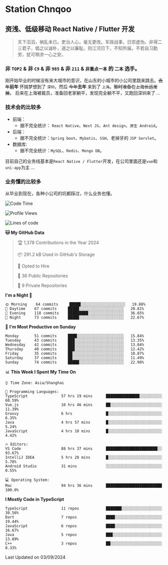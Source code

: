 # Station Chnqoo

## 资浅、低级移动 React Native / Flutter 开发

> 天下滔滔，祸乱未已。吏治人心，毫无更改。军政战事，日崇虚伪。非得二三君子，倡之以诚朴，道之以廉耻。则江河日下，不知所届。不若自习勤劳，犹可稍求一心之安。

### 非 `TOP2` & 非 `C9` & 非 `985` & 非 `211` & `非重点一本` 的 `二本` 选手。

刚开始毕业的时候没有来大城市的意识，在山东的小城市的小公司里跳来跳去。~~去年~~**前年** 怀揣梦想到了 `深圳`，然后 ~~今年~~**去年** 来到了 `上海`。~~暂时准备在上海长远发展~~。
后来在上海被裁员，准备回老家躺平，发现完全躺不平，又跑回深圳来了 ...

### 技术会的比较多

- 前端：
  - 据不完全统计： `React Native`、`Next JS`、`Ant design`、`原生 Android`。
- 后端：
  - 据不完全统计：`Spring boot`、`Mybatis`、`SSH`、老掉牙的 `JSP Servlet`。
- 数据库:
  - 据不完全统计：`MySQL`、`Redis`、`Mongo DB`。

目前自己的业务线基本是`React Native / Flutter`开发，在公司里面还是`vue`和`uni-app`为主 ...

### 业务懂的比较多

从毕业到现在，各种小公司的坑都踩过，什么业务也懂。

<!--START_SECTION:waka-->
![Code Time](http://img.shields.io/badge/Code%20Time-5%2C981%20hrs%207%20mins-blue)

![Profile Views](http://img.shields.io/badge/Profile%20Views-1-blue)

![Lines of code](https://img.shields.io/badge/From%20Hello%20World%20I%27ve%20Written-325%20Thousand%20lines%20of%20code-blue)

**🐱 My GitHub Data** 

> 🏆 1,378 Contributions in the Year 2024
 > 
> 📦 291.2 kB Used in GitHub's Storage 
 > 
> 💼 Opted to Hire
 > 
> 📜 36 Public Repositories 
 > 
> 🔑 9 Private Repositories  
 > 
**I'm a Night 🦉** 

```text
🌞 Morning    64 commits     █████░░░░░░░░░░░░░░░░░░░░   19.88% 
🌆 Daytime    67 commits     █████░░░░░░░░░░░░░░░░░░░░   20.81% 
🌃 Evening    118 commits    █████████░░░░░░░░░░░░░░░░   36.65% 
🌙 Night      73 commits     █████░░░░░░░░░░░░░░░░░░░░   22.67%

```
📅 **I'm Most Productive on Sunday** 

```text
Monday       51 commits     ████░░░░░░░░░░░░░░░░░░░░░   15.84% 
Tuesday      43 commits     ███░░░░░░░░░░░░░░░░░░░░░░   13.35% 
Wednesday    42 commits     ███░░░░░░░░░░░░░░░░░░░░░░   13.04% 
Thursday     40 commits     ███░░░░░░░░░░░░░░░░░░░░░░   12.42% 
Friday       35 commits     ██░░░░░░░░░░░░░░░░░░░░░░░   10.87% 
Saturday     37 commits     ██░░░░░░░░░░░░░░░░░░░░░░░   11.49% 
Sunday       74 commits     █████░░░░░░░░░░░░░░░░░░░░   22.98%

```


📊 **This Week I Spent My Time On** 

```text
⌚︎ Time Zone: Asia/Shanghai

💬 Programming Languages: 
TypeScript               57 hrs 19 mins      ███████████████░░░░░░░░░░   60.59% 
Vue.js                   10 hrs 46 mins      ██░░░░░░░░░░░░░░░░░░░░░░░   11.39% 
Groovy                   6 hrs               █░░░░░░░░░░░░░░░░░░░░░░░░   6.35% 
Java                     4 hrs 57 mins       █░░░░░░░░░░░░░░░░░░░░░░░░   5.24% 
JavaScript               4 hrs 10 mins       █░░░░░░░░░░░░░░░░░░░░░░░░   4.42%

🔥 Editors: 
VS Code                  88 hrs 37 mins      ███████████████████████░░   93.67% 
IntelliJ IDEA            5 hrs 28 mins       █░░░░░░░░░░░░░░░░░░░░░░░░   5.78% 
Android Studio           31 mins             ░░░░░░░░░░░░░░░░░░░░░░░░░   0.55%

💻 Operating System: 
Mac                      94 hrs 36 mins      █████████████████████████   100.0%

```

**I Mostly Code in TypeScript** 

```text
TypeScript               11 repos            ███████░░░░░░░░░░░░░░░░░░   30.56% 
Dart                     7 repos             ████░░░░░░░░░░░░░░░░░░░░░   19.44% 
JavaScript               6 repos             ████░░░░░░░░░░░░░░░░░░░░░   16.67% 
Java                     5 repos             ███░░░░░░░░░░░░░░░░░░░░░░   13.89% 
C++                      3 repos             ██░░░░░░░░░░░░░░░░░░░░░░░   8.33%

```



 Last Updated on 03/09/2024
<!--END_SECTION:waka-->

<!---
ChenqiaoStation/ChenqiaoStation is a ✨ special ✨ repository because its `README.md` (this file) appears on your GitHub profile.
You can click the Preview link to take a look at your changes.
--->

